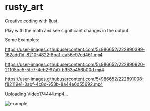 # rusty_art

Creative coding with Rust. 

Play with the math and see significant changes in the output.

Some Examples:



https://user-images.githubusercontent.com/54986652/222890399-162add1d-8210-4822-8ba1-ca56c97cd461.mp4





https://user-images.githubusercontent.com/54986652/222890920-21105bc5-5fc7-4eb2-97a0-b953a456b00d.mp4





https://user-images.githubusercontent.com/54986652/222891008-f82119e1-3abf-4c8d-953b-8a44e6d55692.mp4



Uploading Video174444.mp4…




![example](/results/animationd.gif)



